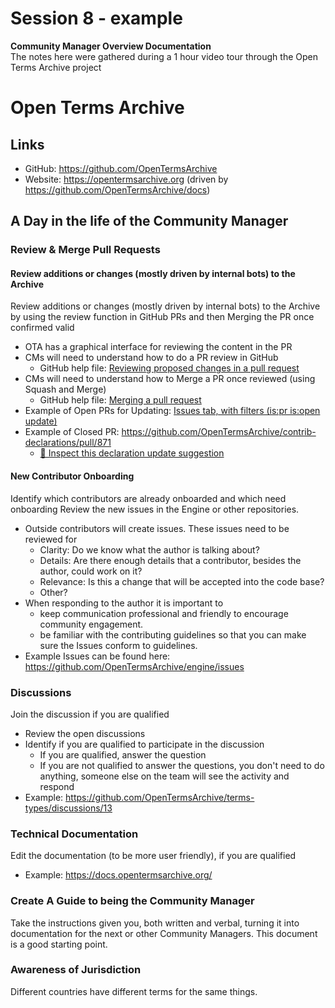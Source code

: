 # Session 8 - example
**Community Manager Overview Documentation**
<br>The notes here were gathered during a 1 hour video tour through the Open Terms Archive project

# Open Terms Archive

## Links
* GitHub: https://github.com/OpenTermsArchive
* Website: https://opentermsarchive.org (driven by https://github.com/OpenTermsArchive/docs)

## A Day in the life of the Community Manager

### Review & Merge Pull Requests
#### Review additions or changes (mostly driven by internal bots) to the Archive
Review additions or changes (mostly driven by internal bots) to the Archive by using the review function in GitHub PRs and then Merging the PR once confirmed valid
- OTA has a graphical interface for reviewing the content in the PR
- CMs will need to understand how to do a PR review in GitHub
  - GitHub help file: [Reviewing proposed changes in a pull request](https://docs.github.com/en/pull-requests/collaborating-with-pull-requests/reviewing-changes-in-pull-requests/reviewing-proposed-changes-in-a-pull-request)
- CMs will need to understand how to Merge a PR once reviewed (using Squash and Merge)
  - GitHub help file: [Merging a pull request](https://docs.github.com/en/pull-requests/collaborating-with-pull-requests/incorporating-changes-from-a-pull-request/merging-a-pull-request)  
- Example of Open PRs for Updating: [Issues tab, with filters (is:pr is:open update)](https://github.com/OpenTermsArchive/contrib-declarations/pulls?q=is%3Apr+is%3Aopen+update)
- Example of Closed PR: https://github.com/OpenTermsArchive/contrib-declarations/pull/871
  - [🔎 Inspect this declaration update suggestion](https://contribute.opentermsarchive.org/service?destination=OpenTermsArchive%2Fcontrib-declarations&expertMode=true&json=%7B%22name%22%3A%22TikTok%22%2C%22documents%22%3A%7B%22Privacy%20Policy%22%3A%7B%22fetch%22%3A%22https%3A%2F%2Fwww.tiktok.com%2Flegal%2Fpage%2Feea%2Fprivacy-policy%2Fen%22%2C%22select%22%3A%5B%22%23policy-card%20.content%22%5D%7D%7D%7D&step=2&expertMode=true)

#### New Contributor Onboarding
Identify which contributors are already onboarded and which need onboarding
Review the new issues in the Engine or other repositories. 
- Outside contributors will create issues. These issues need to be reviewed for
  - Clarity: Do we know what the author is talking about?
  - Details: Are there enough details that a contributor, besides the author, could work on it?
  - Relevance: Is this a change that will be accepted into the code base?
  - Other?
- When responding to the author it is important to 
  - keep communication professional and friendly to encourage community engagement.
  - be familiar with the contributing guidelines so that you can make sure the Issues conform to guidelines.
- Example Issues can be found here: https://github.com/OpenTermsArchive/engine/issues

### Discussions
Join the discussion if you are qualified
- Review the open discussions
- Identify if you are qualified to participate in the discussion   
  - If you are qualified, answer the question 
  - If you are not qualified to answer the questions, you don't need to do anything, someone else on the team will see the activity and respond 
- Example: https://github.com/OpenTermsArchive/terms-types/discussions/13

### Technical Documentation
Edit the documentation (to be more user friendly), if you are qualified
- Example: https://docs.opentermsarchive.org/

### Create A Guide to being the Community Manager
Take the instructions given you, both written and verbal, turning it into documentation for the next or other Community Managers.  This document is a good starting point.

### Awareness of Jurisdiction
Different countries have different terms for the same things.
